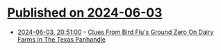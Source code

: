 # [Published on 2024-06-03](index.md)

* [2024-06-03, 20:51:00](https://soylentnews.org/article.pl?sid=24/06/02/1633246&from=rss) - [Clues From Bird Flu's Ground Zero On Dairy Farms In The Texas Panhandle](https://soylentnews.org/article.pl?sid=24/06/02/1633246&from=rss)
